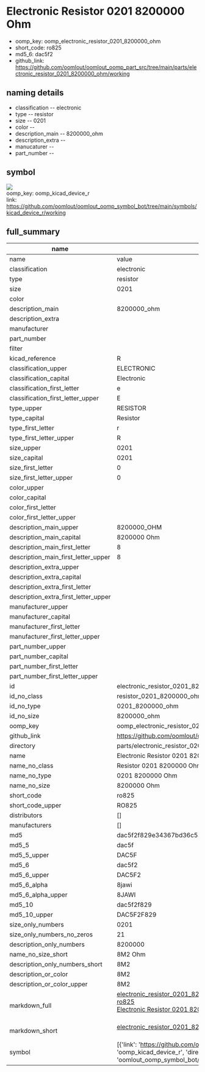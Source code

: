 # Electronic Resistor 0201 8200000 Ohm

  
* oomp_key: oomp_electronic_resistor_0201_8200000_ohm 
* short_code: ro825
* md5_6: dac5f2  
* github_link: https://github.com/oomlout/oomlout_oomp_part_src/tree/main/parts/electronic_resistor_0201_8200000_ohm/working  
## naming details
* classification -- electronic
* type -- resistor
* size -- 0201
* color -- 
* description_main -- 8200000_ohm
* description_extra -- 
* manucaturer -- 
* part_number -- 



## symbol

![](symbol/{index}}/working/working_600.png)  
oomp_key: oomp_kicad_device_r  
link: https://github.com/oomlout/oomlout_oomp_symbol_bot/tree/main/symbols/kicad_device_r/working  


## full_summary
| name | value | 
| --- | --- | 
| name | value | 
| classification | electronic | 
| type | resistor | 
| size | 0201 | 
| color |  | 
| description_main | 8200000_ohm | 
| description_extra |  | 
| manufacturer |  | 
| part_number |  | 
| filter |  | 
| kicad_reference | R | 
| classification_upper | ELECTRONIC | 
| classification_capital | Electronic | 
| classification_first_letter | e | 
| classification_first_letter_upper | E | 
| type_upper | RESISTOR | 
| type_capital | Resistor | 
| type_first_letter | r | 
| type_first_letter_upper | R | 
| size_upper | 0201 | 
| size_capital | 0201 | 
| size_first_letter | 0 | 
| size_first_letter_upper | 0 | 
| color_upper |  | 
| color_capital |  | 
| color_first_letter |  | 
| color_first_letter_upper |  | 
| description_main_upper | 8200000_OHM | 
| description_main_capital | 8200000 Ohm | 
| description_main_first_letter | 8 | 
| description_main_first_letter_upper | 8 | 
| description_extra_upper |  | 
| description_extra_capital |  | 
| description_extra_first_letter |  | 
| description_extra_first_letter_upper |  | 
| manufacturer_upper |  | 
| manufacturer_capital |  | 
| manufacturer_first_letter |  | 
| manufacturer_first_letter_upper |  | 
| part_number_upper |  | 
| part_number_capital |  | 
| part_number_first_letter |  | 
| part_number_first_letter_upper |  | 
| id | electronic_resistor_0201_8200000_ohm | 
| id_no_class | resistor_0201_8200000_ohm | 
| id_no_type | 0201_8200000_ohm | 
| id_no_size | 8200000_ohm | 
| oomp_key | oomp_electronic_resistor_0201_8200000_ohm | 
| github_link | https://github.com/oomlout/oomlout_oomp_part_src/tree/main/parts/electronic_resistor_0201_8200000_ohm/working | 
| directory | parts/electronic_resistor_0201_8200000_ohm | 
| name | Electronic Resistor 0201 8200000 Ohm | 
| name_no_class | Resistor 0201 8200000 Ohm | 
| name_no_type | 0201 8200000 Ohm | 
| name_no_size | 8200000 Ohm | 
| short_code | ro825 | 
| short_code_upper | RO825 | 
| distributors | [] | 
| manufacturers | [] | 
| md5 | dac5f2f829e34367bd36c53b40c614b7 | 
| md5_5 | dac5f | 
| md5_5_upper | DAC5F | 
| md5_6 | dac5f2 | 
| md5_6_upper | DAC5F2 | 
| md5_6_alpha | 8jawi | 
| md5_6_alpha_upper | 8JAWI | 
| md5_10 | dac5f2f829 | 
| md5_10_upper | DAC5F2F829 | 
| size_only_numbers | 0201 | 
| size_only_numbers_no_zeros | 21 | 
| description_only_numbers | 8200000 | 
| name_no_size_short | 8M2 Ohm | 
| description_only_numbers_short | 8M2 | 
| description_or_color | 8M2 | 
| description_or_color_upper | 8M2 | 
| markdown_full | [electronic_resistor_0201_8200000_ohm](https://github.com/oomlout/oomlout_oomp_part_src/tree/main/parts/electronic_resistor_0201_8200000_ohm/working)<br>[ro825](https://github.com/oomlout/oomlout_oomp_part_src/tree/main/parts/electronic_resistor_0201_8200000_ohm/working)<br>[Electronic Resistor 0201 8200000 Ohm](https://github.com/oomlout/oomlout_oomp_part_src/tree/main/parts/electronic_resistor_0201_8200000_ohm/working)<br><br> | 
| markdown_short | [electronic_resistor_0201_8200000_ohm](https://github.com/oomlout/oomlout_oomp_part_src/tree/main/parts/electronic_resistor_0201_8200000_ohm/working)<br><br> | 
| symbol | [{'link': 'https://github.com/oomlout/oomlout_oomp_symbol_bot/tree/main/symbols/kicad_device_r', 'oomp_key': 'oomp_kicad_device_r', 'directory': 'oomlout_oomp_symbol_bot/symbols/kicad_device_r//working/working.kicad_sym', 'index': 0}] | 
